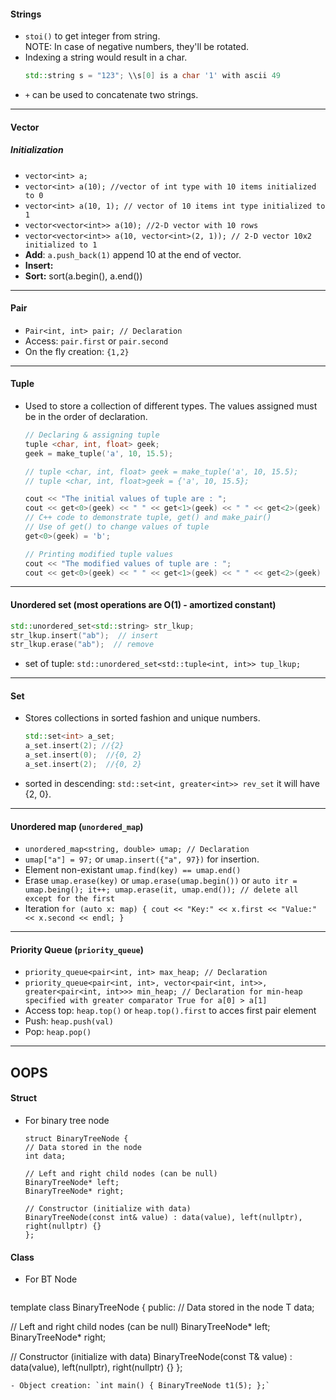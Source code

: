 #### Strings
- `stoi()` to get integer from string. \
  NOTE: In case of negative numbers, they'll be rotated.
- Indexing a string would result in a char.
  ```cpp
  std::string s = "123"; \\s[0] is a char '1' with ascii 49
  ```
- `+` can be used to concatenate two strings.
---
#### Vector
  ##### Initialization
  - `vector<int> a;`
  - `vector<int> a(10); //vector of int type with 10 items initialized to 0`
  - `vector<int> a(10, 1); // vector of 10 items int type initialized to 1`
  - `vector<vector<int>> a(10); //2-D vector with 10 rows`
  - `vector<vector<int>> a(10, vector<int>(2, 1)); // 2-D vector 10x2 initialized to 1`
- **Add**: `a.push_back(1)` append 10 at the end of vector.
- **Insert:**
- **Sort:** sort(a.begin(), a.end())
---
#### Pair
- `Pair<int, int> pair; // Declaration`
- Access: `pair.first` or `pair.second`
- On the fly creation: `{1,2}`
---
#### Tuple
- Used to store a collection of different types. The values assigned must be in the order of declaration.
  ```cpp
  // Declaring & assigning tuple
  tuple <char, int, float> geek;
  geek = make_tuple('a', 10, 15.5);
  
  // tuple <char, int, float> geek = make_tuple('a', 10, 15.5);
  // tuple <char, int, float>geek = {'a', 10, 15.5};

  cout << "The initial values of tuple are : ";
  cout << get<0>(geek) << " " << get<1>(geek) << " " << get<2>(geek) << endl;
  // C++ code to demonstrate tuple, get() and make_pair()
  // Use of get() to change values of tuple
  get<0>(geek) = 'b';
  
  // Printing modified tuple values
  cout << "The modified values of tuple are : ";
  cout << get<0>(geek) << " " << get<1>(geek) << " " << get<2>(geek) << endl;
  ```
---
#### Unordered set (most operations are O(1) - amortized constant)
  ```cpp
  std::unordered_set<std::string> str_lkup;
  str_lkup.insert("ab");  // insert
  str_lkup.erase("ab");  // remove
  ```
  - set of tuple: `std::unordered_set<std::tuple<int, int>> tup_lkup;`
---
#### Set
- Stores collections in sorted fashion and unique numbers.
  ```cpp
  std::set<int> a_set;
  a_set.insert(2); //{2}
  a_set.insert(0);  //{0, 2}
  a_set.insert(2);  //{0, 2}
  ```
- sorted in descending: `std::set<int, greater<int>> rev_set` it will have {2, 0}.
---
#### Unordered map (`unordered_map`)
- `unordered_map<string, double> umap; // Declaration`
- `umap["a"] = 97;` or `umap.insert({"a", 97})` for insertion.
- Element non-existant `umap.find(key) == umap.end()`
- Erase `umap.erase(key)` or `umap.erase(umap.begin())` or `auto itr = umap.being(); it++; umap.erase(it, umap.end()); // delete all except for the first`
- Iteration `for (auto x: map) { cout << "Key:" << x.first << "Value:" << x.second << endl; }`
---
#### Priority Queue (`priority_queue`)
- `priority_queue<pair<int, int> max_heap; // Declaration`
- `priority_queue<pair<int, int>, vector<pair<int, int>>, greater<pair<int, int>>> min_heap; // Declaration for min-heap specified with greater comparator True for a[0] > a[1]`
- Access top: `heap.top()` or `heap.top().first` to acces first pair element
- Push: `heap.push(val)`
- Pop: `heap.pop()`
---
## OOPS
#### Struct
- For binary tree node
  ```
  struct BinaryTreeNode {
  // Data stored in the node
  int data;

  // Left and right child nodes (can be null)
  BinaryTreeNode* left;
  BinaryTreeNode* right;

  // Constructor (initialize with data)
  BinaryTreeNode(const int& value) : data(value), left(nullptr), right(nullptr) {}
  };
  ```
#### Class
- For BT Node
  ```
template <typename T>
class BinaryTreeNode {
public:
  // Data stored in the node
  T data;

  // Left and right child nodes (can be null)
  BinaryTreeNode<T>* left;
  BinaryTreeNode<T>* right;

  // Constructor (initialize with data)
  BinaryTreeNode(const T& value) : data(value), left(nullptr), right(nullptr) {}
};
  ```
- Object creation: `int main() { BinaryTreeNode t1(5); };`
